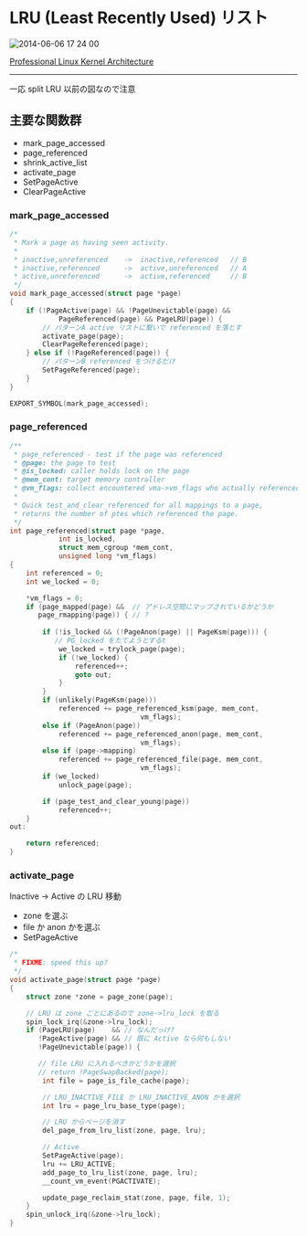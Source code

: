# LRU (Least Recently Used) リスト

![2014-06-06 17 24 00](https://cloud.githubusercontent.com/assets/172456/3198095/1d04d80c-ed54-11e3-813a-b1754d92e552.png)

[Professional Linux Kernel Architecture](http://www.amazon.com/dp/0470343435)

----

一応 split LRU 以前の図なので注意

## 主要な関数群

 * mark_page_accessed
 * page_referenced
 * shrink_active_list 
 * activate_page
 * SetPageActive
 * ClearPageActive

### mark_page_accessed 

```c 
/*
 * Mark a page as having seen activity.
 *
 * inactive,unreferenced	->	inactive,referenced   // B
 * inactive,referenced		->	active,unreferenced   // A
 * active,unreferenced		->	active,referenced     // B
 */
void mark_page_accessed(struct page *page)
{
	if (!PageActive(page) && !PageUnevictable(page) &&
			PageReferenced(page) && PageLRU(page)) {
        // パターンA active リストに繋いで referenced を落とす
		activate_page(page);
		ClearPageReferenced(page);
	} else if (!PageReferenced(page)) {
        // パターンB referenced をつけるだけ
		SetPageReferenced(page);
	}
}

EXPORT_SYMBOL(mark_page_accessed);
```

### page_referenced

```c
/**
 * page_referenced - test if the page was referenced
 * @page: the page to test
 * @is_locked: caller holds lock on the page
 * @mem_cont: target memory controller
 * @vm_flags: collect encountered vma->vm_flags who actually referenced the page
 *
 * Quick test_and_clear_referenced for all mappings to a page,
 * returns the number of ptes which referenced the page.
 */
int page_referenced(struct page *page,
		    int is_locked,
		    struct mem_cgroup *mem_cont,
		    unsigned long *vm_flags)
{
	int referenced = 0;
	int we_locked = 0;

	*vm_flags = 0;
	if (page_mapped(page) &&  // アドレス空間にマップされているかどうか
       page_rmapping(page)) { // ?
       
		if (!is_locked && (!PageAnon(page) || PageKsm(page))) {
           // PG_locked をたてようとするt
			we_locked = trylock_page(page);
			if (!we_locked) {
				referenced++;
				goto out;
			}
		}
		if (unlikely(PageKsm(page)))
			referenced += page_referenced_ksm(page, mem_cont,
								vm_flags);
		else if (PageAnon(page))
			referenced += page_referenced_anon(page, mem_cont,
								vm_flags);
		else if (page->mapping)
			referenced += page_referenced_file(page, mem_cont,
								vm_flags);
		if (we_locked)
			unlock_page(page);

		if (page_test_and_clear_young(page))
			referenced++;
	}
out:

	return referenced;
}
```

### activate_page

Inactive -> Active の LRU 移動

 * zone を選ぶ
 * file か anon かを選ぶ
 * SetPageActive

```c
/*
 * FIXME: speed this up?
 */
void activate_page(struct page *page)
{
	struct zone *zone = page_zone(page);

    // LRU は zone ごとにあるので zone->lru_lock を取る
	spin_lock_irq(&zone->lru_lock);
	if (PageLRU(page)    && // なんだっけ?
       !PageActive(page) && // 既に Active なら何もしない
       !PageUnevictable(page)) {

       // file LRU に入れるべきかどうかを選択
       // return !PageSwapBacked(page);
		int file = page_is_file_cache(page);

        // LRU_INACTIVE_FILE か LRU_INACTIVE_ANON かを選択
		int lru = page_lru_base_type(page);

        // LRU からページを消す
		del_page_from_lru_list(zone, page, lru);

        // Active
		SetPageActive(page);
		lru += LRU_ACTIVE;
		add_page_to_lru_list(zone, page, lru);
		__count_vm_event(PGACTIVATE);

		update_page_reclaim_stat(zone, page, file, 1);
	}
	spin_unlock_irq(&zone->lru_lock);
}
```